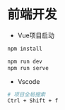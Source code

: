 # 前端开发



- Vue项目启动

```bash
npm install

npm run dev
npm run serve
```



- Vscode

```bash
# 项目全局搜索
Ctrl + Shift + f
```























